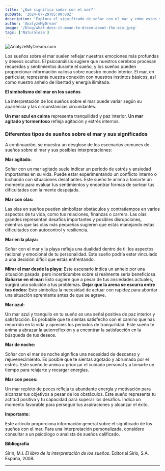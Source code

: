 ```yaml
---
title: '¿Qué significa soñar con el mar?'
pubDate: '2024-07-29T05:00:00Z'
description: 'Explora el significado de soñar con el mar y cómo estos sueños pueden reflejar tus emociones y tu estado interior. Descubre qué representan el mar agitado, el mar azul y otros escenarios.'
author: 'AnalyzeMyDream'
image: '/blog/what-does-it-mean-to-dream-about-the-sea.jpeg'
tags: ['Naturaleza']
---
```


![AnalyzeMyDream.com](/blog/what-does-it-mean-to-dream-about-the-sea.jpeg)


Los sueños sobre el mar suelen reflejar nuestras emociones más profundas y deseos ocultos. El psicoanálisis sugiere que nuestros cerebros procesan recuerdos y sentimientos durante el sueño, y los sueños pueden proporcionar información valiosa sobre nuestro mundo interior. El mar, en particular, representa nuestra conexión con nuestros instintos básicos, así como nuestro anhelo de libertad y energía ilimitada.

**El simbolismo del mar en los sueños**

La interpretación de los sueños sobre el mar puede variar según su apariencia y las circunstancias circundantes. 

**Un mar azul en calma** representa tranquilidad y paz interior.
**Un mar agitado y tormentoso** refleja agitación y estrés internos.

### Diferentes tipos de sueños sobre el mar y sus significados

A continuación, se muestra un desglose de los escenarios comunes de sueños sobre el mar y sus posibles interpretaciones:

**Mar agitado:**

Soñar con un mar agitado suele indicar un período de estrés y ansiedad importantes en su vida. Puede estar experimentando un conflicto interno o luchando con situaciones desafiantes. Este sueño te anima a tomarte un momento para evaluar tus sentimientos y encontrar formas de sortear tus dificultades con la mente despejada.

**Mar con olas:**

Las olas en sueños pueden simbolizar obstáculos y contratiempos en varios aspectos de tu vida, como tus relaciones, finanzas o carrera. Las olas grandes representan desafíos importantes y posibles disrupciones, mientras que las olas más pequeñas sugieren que estás manejando estas dificultades con autocontrol y resiliencia.

**Mar en la playa:**

Soñar con el mar y la playa refleja una dualidad dentro de ti: los aspectos racional y emocional de tu personalidad. Este sueño podría estar vinculado a una decisión difícil que estás enfrentando. 

**Mirar el mar desde la playa:** Este escenario indica un anhelo por una situación pasada, pero incertidumbre sobre si realmente sería beneficiosa. 
**Bañarse en el mar:** Esto sugiere que a pesar de tus ansiedades actuales, surgirá una solución a tus problemas.
**Dejar que la arena se escurra entre tus dedos:** Esto simboliza la necesidad de actuar con rapidez para abordar una situación apremiante antes de que se agrave.

**Mar azul:**

Un mar azul y tranquilo en tu sueño es una señal positiva de paz interior y satisfacción. Es probable que te sientas satisfecho con el camino que has recorrido en la vida y aprecies los períodos de tranquilidad. Este sueño te anima a abrazar la autorreflexión y a encontrar la satisfacción en la búsqueda de tus deseos.

**Mar de noche:**

Soñar con el mar de noche significa una necesidad de descanso y rejuvenecimiento. Es posible que te sientas agotado y abrumado por el estrés. Este sueño te anima a priorizar el cuidado personal y a tomarte un tiempo para relajarte y recargar energías. 

**Mar con peces:**

Un mar repleto de peces refleja tu abundante energía y motivación para alcanzar tus objetivos a pesar de los obstáculos. Este sueño representa tu actitud positiva y tu capacidad para superar los desafíos. Indica un momento favorable para perseguir tus aspiraciones y alcanzar el éxito. 

**Importante:**

Este artículo proporciona información general sobre el significado de los sueños con el mar. Para una interpretación personalizada, considere consultar a un psicólogo o analista de sueños calificado.

**Bibliografía**

Sirin, M.I. *El libro de la interpretación de los sueños*. Editorial Sirio, S.A. España, 2008.

---